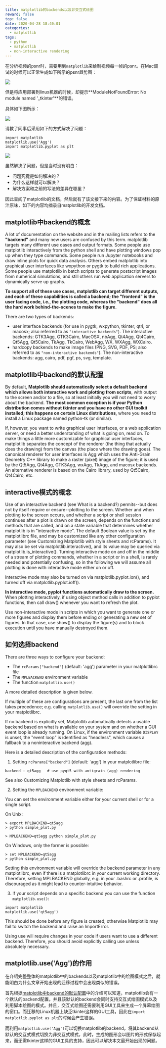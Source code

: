 ```yaml
---
title: matplotlib的backends以及非交互式绘图
reward: false
top: false
date: 2020-04-28 18:40:01
categories: 
  - matplotlib
tags:
  - python
  - matplotlib
  - non-interactive rendering 
---
```


在分析视频的psnr时，需要用到`matplotlib`来绘制视频每一帧的psnr。在Mac调试的时候可以正常生成如下所示的psnr趋势图：

![](1.png)

但是将应用部署到linux机器的时候，却提示**ModuleNotFoundError: No module named '_tkinter'**的错误。

<!--more-->

具体如下图所示：

![](2.jpg)

请教了同事后采用如下的方式解决了问题：

```
import matplotlib 
matplotlib.use('Agg')
import matplotlib.pyplot as plt
```

![](3.jpg)

虽然解决了问题，但是当时没有明白：
* 问题究竟是如何解决的？
* 为什么这样就可以解决？
* 解决方案和之前的写法的差异在哪里？

因此查阅了matplotlib的文档，然后就有了该文接下来的内容。为了保证材料的原汁原味，如下的内容均摘录自matplotlib的开发文档。

## matplotlib中backend的概念
A lot of documentation on the website and in the mailing lists refers to the **"backend"** and many new users are confused by this term. matplotlib targets many different use cases and output formats. Some people use matplotlib interactively from the python shell and have plotting windows pop up when they type commands. Some people run Jupyter notebooks and draw inline plots for quick data analysis. Others embed matplotlib into graphical user interfaces like wxpython or pygtk to build rich applications. Some people use matplotlib in batch scripts to generate postscript images from numerical simulations, and still others run web application servers to dynamically serve up graphs.

**To support all of these use cases, matplotlib can target different outputs, and each of these capabilities is called a backend; the "frontend" is the user facing code, i.e., the plotting code, whereas the "backend" does all the hard work behind-the-scenes to make the figure.** 

There are two types of backends: 
* user interface backends (for use in pygtk, wxpython, tkinter, qt4, or macosx; also referred to as `"interactive backends"`). The interactive backends: GTK3Agg, GTK3Cairo, MacOSX, nbAgg, Qt4Agg, Qt4Cairo, Qt5Agg, Qt5Cairo, TkAgg, TkCairo, WebAgg, WX, WXAgg, WXCairo.
* hardcopy backends to make image files (PNG, SVG, PDF, PS; also referred to as `"non-interactive backends"`). The non-interactive backends: agg, cairo, pdf, pgf, ps, svg, template.


## matplotlib中backend的默认配置
By default, **Matplotlib should automatically select a default backend which allows both interactive work and plotting from scripts**, with output to the screen and/or to a file, so at least initially you will not need to worry about the backend. **The most common exception is if your Python distribution comes without tkinter and you have no other GUI toolkit installed; this happens on certain Linux distributions**, where you need to install a Linux package named python-tk (or similar).

If, however, you want to write graphical user interfaces, or a web application server, or need a better understanding of what is going on, read on. To make things a little more customizable for graphical user interfaces, matplotlib separates the concept of the renderer (the thing that actually does the drawing) from the canvas (the place where the drawing goes). The canonical renderer for user interfaces is Agg which uses the Anti-Grain Geometry C++ library to make a raster (pixel) image of the figure; it is used by the Qt5Agg, Qt4Agg, GTK3Agg, wxAgg, TkAgg, and macosx backends. An alternative renderer is based on the Cairo library, used by Qt5Cairo, Qt4Cairo, etc.

## interactive模式的概念
Use of an interactive backend (see What is a backend?) permits--but does not by itself require or ensure--plotting to the screen. Whether and when plotting to the screen occurs, and whether a script or shell session continues after a plot is drawn on the screen, depends on the functions and methods that are called, and on a state variable that determines whether matplotlib is in "interactive mode". The default Boolean value is set by the matplotlibrc file, and may be customized like any other configuration parameter (see Customizing Matplotlib with style sheets and rcParams). It may also be set via matplotlib.interactive(), and its value may be queried via matplotlib.is_interactive(). Turning interactive mode on and off in the middle of a stream of plotting commands, whether in a script or in a shell, is rarely needed and potentially confusing, so in the following we will assume all plotting is done with interactive mode either on or off.

Interactive mode may also be turned on via matplotlib.pyplot.ion(), and turned off via matplotlib.pyplot.ioff().

**In interactive mode, pyplot functions automatically draw to the screen.** When plotting interactively, if using object method calls in addition to pyplot functions, then call draw() whenever you want to refresh the plot.

Use non-interactive mode in scripts in which you want to generate one or more figures and display them before ending or generating a new set of figures. In that case, use show() to display the figure(s) and to block execution until you have manually destroyed them.

## 如何选择backend
There are three ways to configure your backend:
* The `rcParams["backend"]` (default: 'agg') parameter in your matplotlibrc file
* The `MPLBACKEND` environment variable
* The function `matplotlib.use()`

A more detailed description is given below.

If multiple of these are configurations are present, the last one from the list takes precedence; e.g. calling `matplotlib.use()` will override the setting in your matplotlibrc.

If no backend is explicitly set, Matplotlib automatically detects a usable backend based on what is available on your system and on whether a GUI event loop is already running. On Linux, if the environment variable `DISPLAY` is unset, the "event loop" is identified as "headless", which causes a fallback to a noninteractive backend (agg).

Here is a detailed description of the configuration methods:
1. Setting `rcParams["backend"]` (default: 'agg') in your matplotlibrc file:
  ```
  backend : qt5agg   # use pyqt5 with antigrain (agg) rendering
  ```
  See also Customizing Matplotlib with style sheets and rcParams.

2. Setting the `MPLBACKEND` environment variable:

  You can set the environment variable either for your current shell or for a single script.

  On Unix:

  ```
  > export MPLBACKEND=qt5agg
  > python simple_plot.py

  > MPLBACKEND=qt5agg python simple_plot.py
  ```

  On Windows, only the former is possible:

  ```
  > set MPLBACKEND=qt5agg
  > python simple_plot.py
  ```

  Setting this environment variable will override the backend parameter in any matplotlibrc, even if there is a matplotlibrc in your current working directory. Therefore, setting MPLBACKEND globally, e.g. in your .bashrc or .profile, is discouraged as it might lead to counter-intuitive behavior.

3. If your script depends on a specific backend you can use the function `matplotlib.use()`:

  ```
  import matplotlib
  matplotlib.use('qt5agg')
  ```
  This should be done before any figure is created; otherwise Matplotlib may fail to switch the backend and raise an ImportError.

  Using use will require changes in your code if users want to use a different backend. Therefore, you should avoid explicitly calling use unless absolutely necessary.

## matplotlib.use('Agg')的作用
在介绍完整整体的matplotlib中的backends以及matplotlib中的绘图模式之后，就能明白为什么文章开始出现的迁移过程中会出现类似的错误。

首先根据[matplotlib中backend的默认配置](#matplotlib中backend的默认配置)中的介绍可以知道，matplotlib会有一个默认的backend配置，并且该默认的backend会同时支持交互式绘图模式以及利用脚本绘图的模式。并且，交互式绘图还需要利用GUI工具来生成一个屏幕绘图的窗口。而迁移的Linux机器上缺乏tkinter这样的GUI工具，因此在`import matplotlib.pyplot as plt`的时候会产生错误。

而利用`matplotlib.use('Agg')`可以切换matplotlib的backend，将其backend从默认的交互式模式切换为非交互式模式，此时，生成的图形会以图片的形式保存起来，而无需tkinter这样的GUI工具的支持，因此可以解决本文最开始出现的问题。

